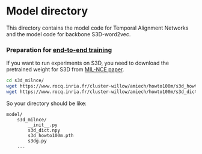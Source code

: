 # Model directory

This directory contains the model code for Temporal Alignment Networks
and the model code for backbone S3D-word2vec.

### Preparation for [end-to-end training](../end2end/)

If you want to run experiments on S3D, 
you need to download the pretrained weight for S3D from [MIL-NCE paper](https://github.com/antoine77340/S3D_HowTo100M#getting-the-data).

```bash
cd s3d_milnce/
wget https://www.rocq.inria.fr/cluster-willow/amiech/howto100m/s3d_howto100m.pth
wget https://www.rocq.inria.fr/cluster-willow/amiech/howto100m/s3d_dict.npy
``` 

So your directory should be like:
```
model/
    s3d_milnce/
        __init__.py
        s3d_dict.npy
        s3d_howto100m.pth
        s3dg.py
    ...
```